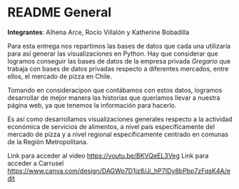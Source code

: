 # README General 

**Integrantes**: Alhena Arce, Rocío Villalón y Katherine Bobadilla 

Para esta entrega nos repartimos las bases de datos que cada una utilizaría para así generar las visualizaciones en Python. Hay que considerar que logramos conseguir las bases de datos de la empresa privada *Gregario* que trabaja con bases de datos privadas respecto a diferentes mercados, entre ellos, el mercado de pizza en Chile.

Tomando en consideracipon que contábamos con estos datos, logramos desarrollar de mejor manera las historias que queríamos llevar a nuestra página web, ya que tenemos la información para hacerlo. 

Es así como desarrollamos visualizaciones generales respecto a la actividad económica de servicios de alimentos, a nivel país específicamente del mercado de pizza y a nivel regional específicamente centrado en comunas de la Región Metropolitana. 

Link para acceder al video https://youtu.be/BKVQeEL3Veg
Link para acceder a Carrusel https://www.canva.com/design/DAGWp7D1jz8/Ji_hP7IDy8bPbp7zFqsK4A/edit


